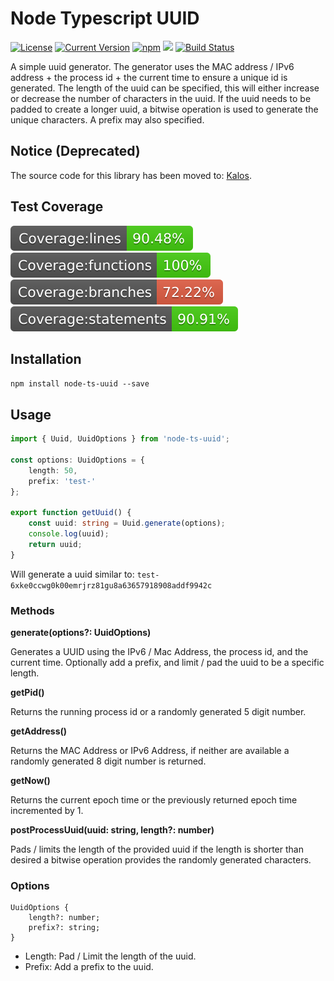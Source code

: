 # Node Typescript UUID

[![License][license-image]][license-url]
[![Current Version](https://img.shields.io/npm/v/node-ts-uuid.svg)](https://www.npmjs.com/package/node-ts-uuid)
[![npm](https://img.shields.io/npm/dw/node-ts-uuid.svg)](https://www.npmjs.com/package/node-ts-uuid)
![](https://img.shields.io/bundlephobia/min/node-ts-uuid.svg?style=flat)
[![Build Status](https://travis-ci.com/nicolaspearson/node.ts.uuid.svg?branch=master)](https://travis-ci.com/nicolaspearson/node.ts.uuid)

[license-url]: https://opensource.org/licenses/MIT
[license-image]: https://img.shields.io/npm/l/make-coverage-badge.svg

A simple uuid generator. The generator uses the MAC address / IPv6 address + the process id + the current time to ensure a unique id is generated. The length of the uuid can be specified, this will either increase or decrease the number of characters in the uuid. If the uuid needs to be padded to create a longer uuid, a bitwise operation is used to generate the unique characters. A prefix may also specified.

## Notice (Deprecated)

The source code for this library has been moved to: [Kalos](https://github.com/nicolaspearson/kalos/tree/main/packages/node-ts-uuid).

## Test Coverage

![Coverage lines](https://raw.githubusercontent.com/nicolaspearson/node.ts.uuid/master/coverage/badge-lines.svg?sanitize=true)
![Coverage functions](https://raw.githubusercontent.com/nicolaspearson/node.ts.uuid/master/coverage/badge-functions.svg?sanitize=true)
![Coverage branches](https://raw.githubusercontent.com/nicolaspearson/node.ts.uuid/master/coverage/badge-branches.svg?sanitize=true)
![Coverage statements](https://raw.githubusercontent.com/nicolaspearson/node.ts.uuid/master/coverage/badge-statements.svg?sanitize=true)

## Installation

`npm install node-ts-uuid --save`

## Usage

```typescript
import { Uuid, UuidOptions } from 'node-ts-uuid';

const options: UuidOptions = {
	length: 50,
	prefix: 'test-'
};

export function getUuid() {
	const uuid: string = Uuid.generate(options);
	console.log(uuid);
	return uuid;
}
```

Will generate a uuid similar to: `test-6xke0ccwg0k00emrjrz81gu8a63657918908addf9942c`

### Methods

**generate(options?: UuidOptions)**

Generates a UUID using the IPv6 / Mac Address, the process id, and the current time. Optionally add a prefix, and limit / pad the uuid to be a specific length.

**getPid()**

Returns the running process id or a randomly generated 5 digit number.

**getAddress()**

Returns the MAC Address or IPv6 Address, if neither are available a randomly generated 8 digit number is returned.

**getNow()**

Returns the current epoch time or the previously
returned epoch time incremented by 1.

**postProcessUuid(uuid: string, length?: number)**

Pads / limits the length of the provided uuid if the length is shorter than desired a bitwise operation provides the randomly generated characters.

### Options

```
UuidOptions {
	length?: number;
	prefix?: string;
}
```

- Length: Pad / Limit the length of the uuid.
- Prefix: Add a prefix to the uuid.
